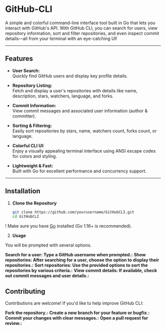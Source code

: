# GitHub-CLI
A simple and colorful command-line interface tool built in Go that lets you interact with GitHub's API. With GitHub CLI, you can search for users, view repository information, sort and filter repositories, and even inspect commit details—all from your terminal with an eye-catching UI!

---

## Features

- **User Search:**  
  Quickly find GitHub users and display key profile details.

- **Repository Listing:**  
  Fetch and display a user's repositories with details like name, description, stars, watchers, language, and forks.

- **Commit Information:**  
  View commit messages and associated user information (author & committer).

- **Sorting & Filtering:**  
  Easily sort repositories by stars, name, watchers count, forks count, or language.

- **Colorful CLI UI:**  
  Enjoy a visually appealing terminal interface using ANSI escape codes for colors and styling.

- **Lightweight & Fast:**  
  Built with Go for excellent performance and concurrency support.

---

## Installation

1. **Clone the Repository**

   ```bash
   git clone https://github.com/yourusername/GitHubCLI.git
   cd GitHubCLI


! Make sure you have [Go](https://golang.org/dl/) installed (Go 1.16+ is recommended).

2. **Usage**

You will be prompted with several options. 

**Search for a user: Type a GitHub username when prompted.:**
**Show repositories: After searching for a user, choose the option to display their repositories.:**
**Sort repositories: Use the provided options to sort the repositories by various criteria.:**
**View commit details: If available, check out commit messages and user details.:**

## Contributing

Contributions are welcome! If you'd like to help improve GitHub CLI:

**Fork the repository.:**
**Create a new branch for your feature or bugfix.:**
**Commit your changes with clear messages.:**
**Open a pull request for review.:**
